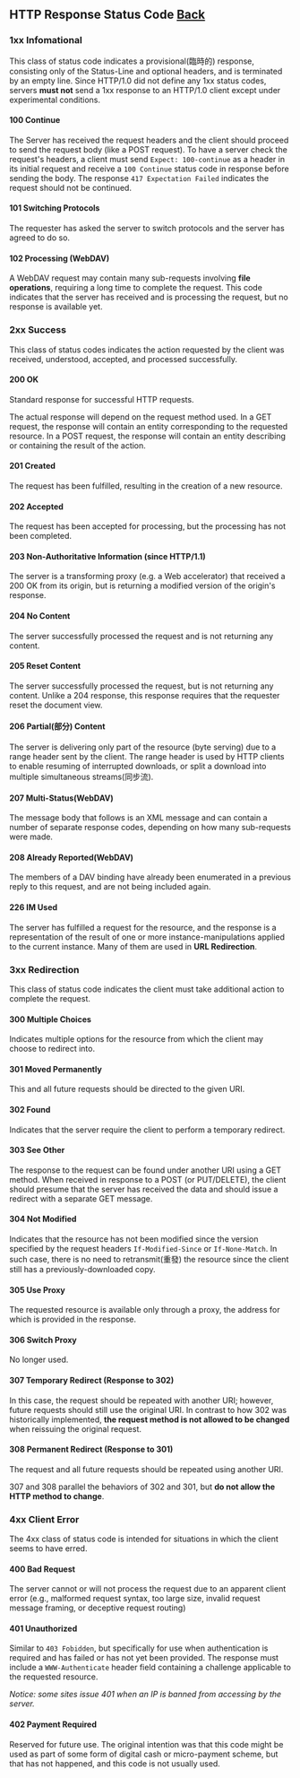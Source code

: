 ## HTTP Response Status Code [Back](./../JavaScript.md)

### 1xx Infomational

This class of status code indicates a provisional(臨時的) response, consisting only of the Status-Line and optional headers, and is terminated by an empty line. Since HTTP/1.0 did not define any 1xx status codes, servers **must not** send a 1xx response to an HTTP/1.0 client except under experimental conditions.

#### 100 Continue

The Server has received the request headers and the client should proceed to send the request body (like a POST request). To have a server check the request's headers, a client must send `Expect: 100-continue` as a header in its initial request and receive a `100 Continue` status code in response before sending the body. The response `417 Expectation Failed` indicates the request should not be continued.

#### 101 Switching Protocols

The requester has asked the server to switch protocols and the server has agreed to do so.

#### 102 Processing (WebDAV)

A WebDAV request may contain many sub-requests involving **file operations**, requiring a long time to complete the request. This code indicates that the server has received and is processing the request, but no response is available yet.

### 2xx Success

This class of status codes indicates the action requested by the client was received, understood, accepted, and processed successfully.

#### 200 OK

Standard response for successful HTTP requests.

The actual response will depend on the request method used. In a GET request, the response will contain an entity corresponding to the requested resource. In a POST request, the response will contain an entity describing or containing the result of the action.

#### 201 Created

The request has been fulfilled, resulting in the creation of a new resource.

#### 202 Accepted

The request has been accepted for processing, but the processing has not been completed.

#### 203 Non-Authoritative Information (since HTTP/1.1)

The server is a transforming proxy (e.g. a Web accelerator) that received a 200 OK from its origin, but is returning a modified version of the origin's response.

#### 204 No Content

The server successfully processed the request and is not returning any content.

#### 205 Reset Content

The server successfully processed the request, but is not returning any content. Unlike a 204 response, this response requires that the requester reset the document view.

#### 206 Partial(部分) Content

The server is delivering only part of the resource (byte serving) due to a range header sent by the client. The range header is used by HTTP clients to enable resuming of interrupted downloads, or split a download into multiple simultaneous streams(同步流).

#### 207 Multi-Status(WebDAV)

The message body that follows is an XML message and can contain a number of separate response codes, depending on how many sub-requests were made.

#### 208 Already Reported(WebDAV)

The members of a DAV binding have already been enumerated in a previous reply to this request, and are not being included again.

#### 226 IM Used

The server has fulfilled a request for the resource, and the response is a representation of the result of one or more instance-manipulations applied to the current instance. Many of them are used in **URL Redirection**.

### 3xx Redirection

This class of status code indicates the client must take additional action to complete the request.

#### 300 Multiple Choices

Indicates multiple options for the resource from which the client may choose to redirect into.

#### 301 Moved Permanently

This and all future requests should be directed to the given URI.

#### 302 Found

Indicates that the server require the client to perform a temporary redirect. 

#### 303 See Other

The response to the request can be found under another URI using a GET method. When received in response to a POST (or PUT/DELETE), the client should presume that the server has received the data and should issue a redirect with a separate GET message.

#### 304 Not Modified

Indicates that the resource has not been modified since the version specified by the request headers `If-Modified-Since` or `If-None-Match`. In such case, there is no need to retransmit(重發) the resource since the client still has a previously-downloaded copy.

#### 305 Use Proxy

The requested resource is available only through a proxy, the address for which is provided in the response.

#### 306 Switch Proxy

No longer used.

#### 307 Temporary Redirect (Response to 302)

In this case, the request should be repeated with another URI; however, future requests should still use the original URI. In contrast to how 302 was historically implemented, **the request method is not allowed to be changed** when reissuing the original request.

#### 308 Permanent Redirect (Response to 301)

The request and all future requests should be repeated using another URI.

307 and 308 parallel the behaviors of 302 and 301, but **do not allow the HTTP method to change**.

### 4xx Client Error

The 4xx class of status code is intended for situations in which the client seems to have erred.

#### 400 Bad Request

The server cannot or will not process the request due to an apparent client error (e.g., malformed request syntax, too large size, invalid request message framing, or deceptive request routing)

#### 401 Unauthorized

Similar to `403 Fobidden`, but specifically for use when authentication is required and has failed or has not yet been provided. The response must include a `WWW-Authenticate` header field containing a challenge applicable to the requested resource.

*Notice: some sites issue 401 when an IP is banned from accessing by the server.*

#### 402 Payment Required

Reserved for future use. The original intention was that this code might be used as part of some form of digital cash or micro-payment scheme, but that has not happened, and this code is not usually used.
